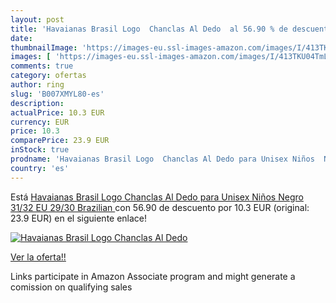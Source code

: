 ```yaml
---
layout: post
title: 'Havaianas Brasil Logo  Chanclas Al Dedo  al 56.90 % de descuento'
date: 
thumbnailImage: 'https://images-eu.ssl-images-amazon.com/images/I/413TKU04TmL._SL200_.jpg'
images: [ 'https://images-eu.ssl-images-amazon.com/images/I/413TKU04TmL._SL200_.jpg' ]
comments: true
category: ofertas
author: ring
slug: 'B007XMYL80-es'
description:
actualPrice: 10.3 EUR
currency: EUR
price: 10.3
comparePrice: 23.9 EUR
inStock: true
prodname: 'Havaianas Brasil Logo  Chanclas Al Dedo para Unisex Niños  Negro  31/32 EU  29/30 Brazilian '
country: 'es'
---
```


Está [Havaianas Brasil Logo  Chanclas Al Dedo para Unisex Niños  Negro  31/32 EU  29/30 Brazilian ](https://www.amazon.es/dp/B007XMYL80/?tag=tolees-21) con 56.90 de descuento por 10.3 EUR (original: 23.9 EUR) en el siguiente enlace!

[![Havaianas Brasil Logo  Chanclas Al Dedo ](https://images-eu.ssl-images-amazon.com/images/I/413TKU04TmL._SL200_.jpg)](https://www.amazon.es/dp/B007XMYL80/?tag=tolees-21)

[Ver la oferta!!](https://www.amazon.es/dp/B007XMYL80/?tag=tolees-21)

Links participate in Amazon Associate program and might generate a comission on qualifying sales


